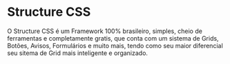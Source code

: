 Structure CSS
=============

O Structure CSS é um Framework 100% brasileiro, simples, cheio de ferramentas e completamente gratis, que conta com
um sistema de Grids, Botões, Avisos, Formulários e muito mais, tendo como seu maior diferencial seu sitema de Grid mais 
inteligente e organizado.
